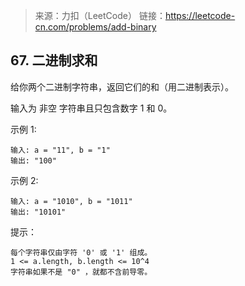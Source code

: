 > 来源：力扣（LeetCode）
  链接：https://leetcode-cn.com/problems/add-binary

## 67. 二进制求和

给你两个二进制字符串，返回它们的和（用二进制表示）。

输入为 非空 字符串且只包含数字 1 和 0。


示例 1:
```
输入: a = "11", b = "1"
输出: "100"
```

示例 2:
```
输入: a = "1010", b = "1011"
输出: "10101"
```

提示：
```
每个字符串仅由字符 '0' 或 '1' 组成。
1 <= a.length, b.length <= 10^4
字符串如果不是 "0" ，就都不含前导零。
```